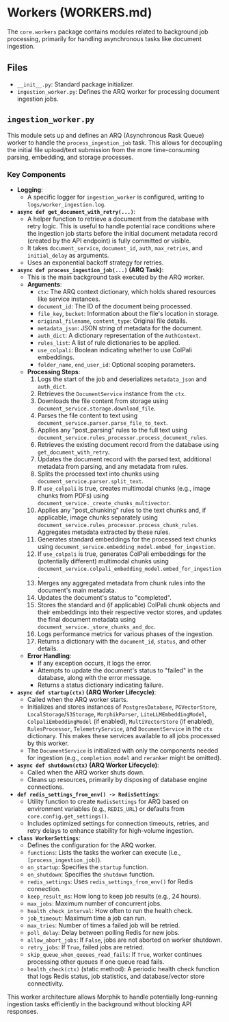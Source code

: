 # Workers (WORKERS.md)

The `core.workers` package contains modules related to background job processing, primarily for handling asynchronous tasks like document ingestion.

## Files

-   `__init__.py`: Standard package initializer.
-   `ingestion_worker.py`: Defines the ARQ worker for processing document ingestion jobs.

## `ingestion_worker.py`

This module sets up and defines an ARQ (Asynchronous Rask Queue) worker to handle the `process_ingestion_job` task. This allows for decoupling the initial file upload/text submission from the more time-consuming parsing, embedding, and storage processes.

### Key Components

-   **Logging**:
    -   A specific logger for `ingestion_worker` is configured, writing to `logs/worker_ingestion.log`.
-   **`async def get_document_with_retry(...)`**:
    -   A helper function to retrieve a document from the database with retry logic. This is useful to handle potential race conditions where the ingestion job starts before the initial document metadata record (created by the API endpoint) is fully committed or visible.
    -   It takes `document_service`, `document_id`, `auth`, `max_retries`, and `initial_delay` as arguments.
    -   Uses an exponential backoff strategy for retries.
-   **`async def process_ingestion_job(...)` (ARQ Task)**:
    -   This is the main background task executed by the ARQ worker.
    -   **Arguments**:
        -   `ctx`: The ARQ context dictionary, which holds shared resources like service instances.
        -   `document_id`: The ID of the document being processed.
        -   `file_key`, `bucket`: Information about the file's location in storage.
        -   `original_filename`, `content_type`: Original file details.
        -   `metadata_json`: JSON string of metadata for the document.
        -   `auth_dict`: A dictionary representation of the `AuthContext`.
        -   `rules_list`: A list of rule dictionaries to be applied.
        -   `use_colpali`: Boolean indicating whether to use ColPali embeddings.
        -   `folder_name`, `end_user_id`: Optional scoping parameters.
    -   **Processing Steps**:
        1.  Logs the start of the job and deserializes `metadata_json` and `auth_dict`.
        2.  Retrieves the `DocumentService` instance from the `ctx`.
        3.  Downloads the file content from storage using `document_service.storage.download_file`.
        4.  Parses the file content to text using `document_service.parser.parse_file_to_text`.
        5.  Applies any "post_parsing" rules to the full text using `document_service.rules_processor.process_document_rules`.
        6.  Retrieves the existing document record from the database using `get_document_with_retry`.
        7.  Updates the document record with the parsed text, additional metadata from parsing, and any metadata from rules.
        8.  Splits the processed text into chunks using `document_service.parser.split_text`.
        9.  If `use_colpali` is true, creates multimodal chunks (e.g., image chunks from PDFs) using `document_service._create_chunks_multivector`.
        10. Applies any "post_chunking" rules to the text chunks and, if applicable, image chunks separately using `document_service.rules_processor.process_chunk_rules`. Aggregates metadata extracted by these rules.
        11. Generates standard embeddings for the processed text chunks using `document_service.embedding_model.embed_for_ingestion`.
        12. If `use_colpali` is true, generates ColPali embeddings for the (potentially different) multimodal chunks using `document_service.colpali_embedding_model.embed_for_ingestion`.
        13. Merges any aggregated metadata from chunk rules into the document's main metadata.
        14. Updates the document's status to "completed".
        15. Stores the standard and (if applicable) ColPali chunk objects and their embeddings into their respective vector stores, and updates the final document metadata using `document_service._store_chunks_and_doc`.
        16. Logs performance metrics for various phases of the ingestion.
        17. Returns a dictionary with the `document_id`, `status`, and other details.
    -   **Error Handling**:
        -   If any exception occurs, it logs the error.
        -   Attempts to update the document's status to "failed" in the database, along with the error message.
        -   Returns a status dictionary indicating failure.
-   **`async def startup(ctx)` (ARQ Worker Lifecycle)**:
    -   Called when the ARQ worker starts.
    -   Initializes and stores instances of `PostgresDatabase`, `PGVectorStore`, `LocalStorage`/`S3Storage`, `MorphikParser`, `LiteLLMEmbeddingModel`, `ColpaliEmbeddingModel` (if enabled), `MultiVectorStore` (if enabled), `RulesProcessor`, `TelemetryService`, and `DocumentService` in the `ctx` dictionary. This makes these services available to all jobs processed by this worker.
    -   The `DocumentService` is initialized with only the components needed for ingestion (e.g., `completion_model` and `reranker` might be omitted).
-   **`async def shutdown(ctx)` (ARQ Worker Lifecycle)**:
    -   Called when the ARQ worker shuts down.
    -   Cleans up resources, primarily by disposing of database engine connections.
-   **`def redis_settings_from_env() -> RedisSettings`**:
    -   Utility function to create `RedisSettings` for ARQ based on environment variables (e.g., `REDIS_URL`) or defaults from `core.config.get_settings()`.
    -   Includes optimized settings for connection timeouts, retries, and retry delays to enhance stability for high-volume ingestion.
-   **`class WorkerSettings`**:
    -   Defines the configuration for the ARQ worker.
    -   `functions`: Lists the tasks the worker can execute (i.e., `[process_ingestion_job]`).
    -   `on_startup`: Specifies the `startup` function.
    -   `on_shutdown`: Specifies the `shutdown` function.
    -   `redis_settings`: Uses `redis_settings_from_env()` for Redis connection.
    -   `keep_result_ms`: How long to keep job results (e.g., 24 hours).
    -   `max_jobs`: Maximum number of concurrent jobs.
    -   `health_check_interval`: How often to run the health check.
    -   `job_timeout`: Maximum time a job can run.
    -   `max_tries`: Number of times a failed job will be retried.
    -   `poll_delay`: Delay between polling Redis for new jobs.
    -   `allow_abort_jobs`: If `False`, jobs are not aborted on worker shutdown.
    -   `retry_jobs`: If `True`, failed jobs are retried.
    -   `skip_queue_when_queues_read_fails`: If `True`, worker continues processing other queues if one queue read fails.
    -   `health_check(ctx)` (static method): A periodic health check function that logs Redis status, job statistics, and database/vector store connectivity.

This worker architecture allows Morphik to handle potentially long-running ingestion tasks efficiently in the background without blocking API responses.